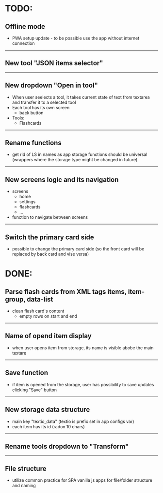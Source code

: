 # TODO:

## Offline mode
- PWA setup update - to be possible use the app without internet connection

-----

## New tool "JSON items selector"

-----

## New dropdown "Open in tool"
- When user seelects a tool, it takes current state of text from textarea and transfer it to a selected tool
- Each tool has its own screen
  - back button
- Tools:
  - Flashcards

-----

## Rename functions
- get rid of LS in names as app storage functions should be universal (wrappers where the storage type might be changed in future)

-----

## New screens logic and its navigation
- screens
  - home
  - settings
  - flashcards
  - ...
- function to navigate between screens

-----

## Switch the primary card side
- possible to change the primary card side (so the front card will be replaced by back card and vise versa)



# DONE:

## Parse flash cards from XML tags items, item-group, data-list
- clean flash card's content
  - empty rows on start and end
  
-----

## Name of opend item display
- when user opens item from storage, its name is visible abobe the main textare

-----

## Save function
- if item is opened from the storage, user has possibility to save updates clicking "Save" button

-----

## New storage data structure
- main key "textio_data" (textio is prefix set in app configs var)
- each item has its id (radon 10 chars)

-----

## Rename tools dropdown to "Transform"

-----

## File structure
- utilize common practice for SPA vanilla js apps for file/folder structure and naming